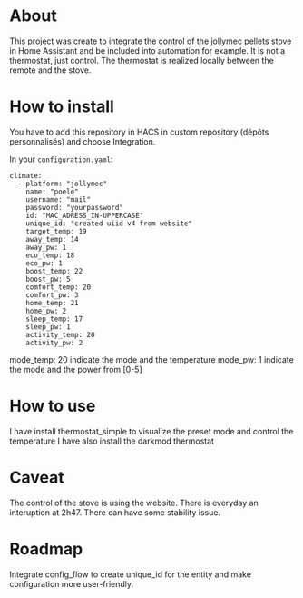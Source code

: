# About
This project was create to integrate the control of the jollymec pellets stove in Home Assistant and be included into automation for example. It is not a thermostat, just control. The thermostat is realized locally between the remote and the stove.

# How to install 
You have to add this repository in HACS in custom repository (dépôts personnalisés) and choose Integration.

In your `configuration.yaml`:
```
climate:
  - platform: "jollymec"
    name: "poele"
    username: "mail" 
    password: "yourpassword" 
    id: "MAC_ADRESS_IN-UPPERCASE"
    unique_id: "created uiid v4 from website"
    target_temp: 19
    away_temp: 14
    away_pw: 1
    eco_temp: 18
    eco_pw: 1
    boost_temp: 22
    boost_pw: 5
    comfort_temp: 20
    comfort_pw: 3
    home_temp: 21
    home_pw: 2
    sleep_temp: 17
    sleep_pw: 1
    activity_temp: 20
    activity_pw: 2

```
mode_temp: 20 indicate the mode and the temperature
mode_pw: 1 indicate the mode and the power from [0-5]

# How to use
I have install thermostat_simple to visualize the preset mode and control the temperature
I have also install the darkmod thermostat 

# Caveat
The control of the stove is using the website. There is everyday an interuption at 2h47. 
There can have some stability issue.

# Roadmap
Integrate config_flow to create unique_id for the entity and make configuration more user-friendly.


